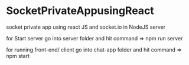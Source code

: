 # SocketPrivateAppusingReact
socket private app using react JS and socket.io in NodeJS server

for Start server
go into server folder and hit command => npm run server

for running front-end/ client
go into chat-app folder and hit command => npm start
